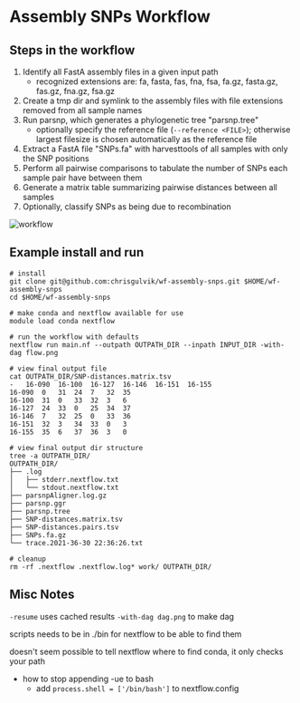 # Assembly SNPs Workflow


## Steps in the workflow
1. Identify all FastA assembly files in a given input path
    - recognized extensions are:  fa, fasta, fas, fna, fsa, fa.gz, fasta.gz, fas.gz, fna.gz, fsa.gz
2. Create a tmp dir and symlink to the assembly files with file extensions removed from all sample names
3. Run parsnp, which generates a phylogenetic tree "parsnp.tree"
    - optionally specify the reference file (`--reference <FILE>`); otherwise largest filesize is chosen automatically as the reference file
4. Extract a FastA file "SNPs.fa" with harvesttools of all samples with only the SNP positions
5. Perform all pairwise comparisons to tabulate the number of SNPs each sample pair have between them
6. Generate a matrix table summarizing pairwise distances between all samples
7. Optionally, classify SNPs as being due to recombination

![workflow](images/workflow_v1.0.0.png)


## Example install and run
```
# install
git clone git@github.com:chrisgulvik/wf-assembly-snps.git $HOME/wf-assembly-snps
cd $HOME/wf-assembly-snps

# make conda and nextflow available for use
module load conda nextflow

# run the workflow with defaults
nextflow run main.nf --outpath OUTPATH_DIR --inpath INPUT_DIR -with-dag flow.png

# view final output file
cat OUTPATH_DIR/SNP-distances.matrix.tsv
-   16-090  16-100  16-127  16-146  16-151  16-155
16-090  0   31  24  7   32  35
16-100  31  0   33  32  3   6
16-127  24  33  0   25  34  37
16-146  7   32  25  0   33  36
16-151  32  3   34  33  0   3
16-155  35  6   37  36  3   0

# view final output dir structure
tree -a OUTPATH_DIR/
OUTPATH_DIR/
├── .log
│   ├── stderr.nextflow.txt
│   └── stdout.nextflow.txt
├── parsnpAligner.log.gz
├── parsnp.ggr
├── parsnp.tree
├── SNP-distances.matrix.tsv
├── SNP-distances.pairs.tsv
├── SNPs.fa.gz
└── trace.2021-36-30 22:36:26.txt

# cleanup
rm -rf .nextflow .nextflow.log* work/ OUTPATH_DIR/
```


## Misc Notes
`-resume` uses cached results
`-with-dag dag.png` to make dag

scripts needs to be in ./bin for nextflow to be able to find them

doesn't seem possible to tell nextflow where to find conda,
it only checks your path

- how to stop appending -ue to bash
    - add `process.shell = ['/bin/bash']` to nextflow.config
